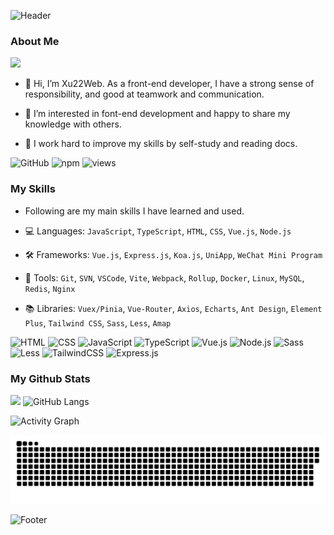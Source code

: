 ![Header](https://capsule-render.vercel.app/api?type=waving&color=41b883&fontColor=ffffff&height=300&&section=header&text=Welcome&fontSize=90&fontAlign=50&fontAlignY=30&desc=I%20am%20Xu22Web&descAlign=50&descSize=30&descAlignY=60)

### About Me

<img src="https://avatars.githubusercontent.com/u/63391451?v=4" width="200"/>

- 👋 Hi, I’m Xu22Web. As a front-end developer, I have a strong sense of responsibility, and good at teamwork and communication.

- 👀 I’m interested in font-end development and happy to share my knowledge with others.

- 🌱 I work hard to improve my skills by self-study and reading docs.

![GitHub](https://img.shields.io/badge/GitHub-xu22web-blue?logo=github)
![npm](https://img.shields.io/badge/npm-xu22web-blue?logo=npm)
![views](https://komarev.com/ghpvc/?username=xu22web&abbreviated=true&color=yellow)

### My Skills

- Following are my main skills I have learned and used.

- 💻 Languages: `JavaScript`, `TypeScript`, `HTML`, `CSS`, `Vue.js`, `Node.js`

- 🛠 Frameworks: `Vue.js`, `Express.js`, `Koa.js`, `UniApp`, `WeChat Mini Program`

- 🔧 Tools: `Git`, `SVN`, `VSCode`, `Vite`, `Webpack`, `Rollup`, `Docker`, `Linux`, `MySQL`, `Redis`, `Nginx`

- 📚 Libraries: `Vuex/Pinia`, `Vue-Router`, `Axios`, `Echarts`, `Ant Design`, `Element Plus`, `Tailwind CSS`, `Sass`, `Less`, `Amap`

![HTML](https://img.shields.io/badge/HTML5-E34F26?style=for-the-badge&logo=html5&logoColor=white)
![CSS](https://img.shields.io/badge/CSS3-1572B6?style=for-the-badge&logo=css3&logoColor=white)
![JavaScript](https://img.shields.io/badge/JavaScript-323330?style=for-the-badge&logo=javascript&logoColor=F7DF1E)
![TypeScript](https://img.shields.io/badge/TypeScript-007ACC?style=for-the-badge&logo=typescript&logoColor=white)
![Vue.js](https://img.shields.io/badge/Vue.js-35495E?style=for-the-badge&logo=vue.js&logoColor=4FC08D)
![Node.js](https://img.shields.io/badge/Node.js-339933?style=for-the-badge&logo=nodedotjs&logoColor=white)
![Sass](https://img.shields.io/badge/Sass-CC6699?style=for-the-badge&logo=sass&logoColor=white)
![Less](https://img.shields.io/badge/Less-1D365D?style=for-the-badge&logo=less&logoColor=white)
![TailwindCSS](https://img.shields.io/badge/Tailwind_CSS-38B2AC?style=for-the-badge&logo=tailwind-css&logoColor=white)
![Express.js](https://img.shields.io/badge/Express.js-404D59?style=for-the-badge)

### My Github Stats

![](https://github-readme-stats.vercel.app/api?username=xu22web&line_height=33&show_icons=true&theme=vue&rank_icon=github)
![GitHub Langs](https://github-readme-stats.vercel.app/api/top-langs/?username=xu22web&hide_border=true&layout=donut&langs_count=6&theme=vue)

![Activity Graph](https://github-readme-activity-graph.vercel.app/graph?username=xu22web&theme=vue&hide_border=true&area=true&bg_color=ffffff&point=41b883)

<picture>
  <source media="(prefers-color-scheme: dark)" srcset="https://raw.githubusercontent.com/xu22web/xu22web/output/github-contribution-grid-snake-dark.svg">
  <source media="(prefers-color-scheme: light)" srcset="https://raw.githubusercontent.com/xu22web/xu22web/output/github-contribution-grid-snake.svg">
  <img alt="github contribution grid snake animation" src="https://raw.githubusercontent.com/xu22web/xu22web/output/github-contribution-grid-snake.svg">
</picture>

![Footer](https://capsule-render.vercel.app/api?type=transparent&color=ffffff&fontColor=41b883&height=300&&section=footer&text=The%20End&fontSize=90&fontAlign=50&fontAlignY=70&desc=Done!&descAlign=50&descSize=30&descAlignY=40&animation=twinkling)
